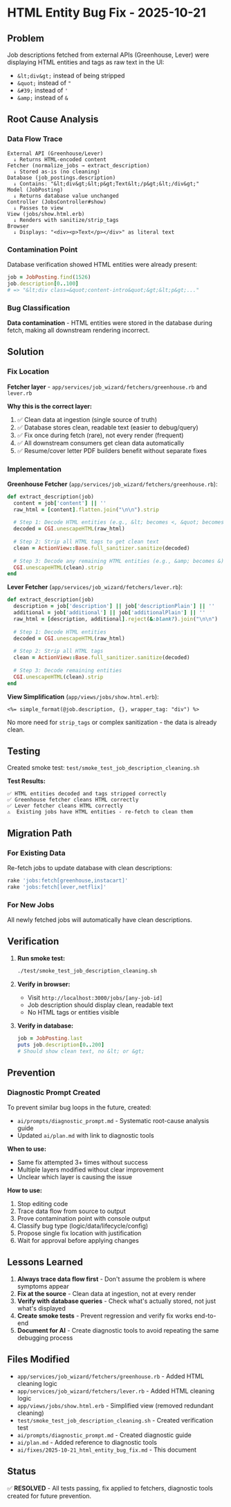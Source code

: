 # HTML Entity Bug Fix - 2025-10-21

## Problem
Job descriptions fetched from external APIs (Greenhouse, Lever) were displaying HTML entities and tags as raw text in the UI:
- `&lt;div&gt;` instead of being stripped
- `&quot;` instead of `"`
- `&#39;` instead of `'`
- `&amp;` instead of `&`

## Root Cause Analysis

### Data Flow Trace
```
External API (Greenhouse/Lever)
  ↓ Returns HTML-encoded content
Fetcher (normalize_jobs → extract_description)
  ↓ Stored as-is (no cleaning)
Database (job_postings.description)
  ↓ Contains: "&lt;div&gt;&lt;p&gt;Text&lt;/p&gt;&lt;/div&gt;"
Model (JobPosting)
  ↓ Returns database value unchanged
Controller (JobsController#show)
  ↓ Passes to view
View (jobs/show.html.erb)
  ↓ Renders with sanitize/strip_tags
Browser
  ↓ Displays: "<div><p>Text</p></div>" as literal text
```

### Contamination Point
Database verification showed HTML entities were already present:
```ruby
job = JobPosting.find(1526)
job.description[0..100]
# => "&lt;div class=&quot;content-intro&quot;&gt;&lt;p&gt;..."
```

### Bug Classification
**Data contamination** - HTML entities were stored in the database during fetch, making all downstream rendering incorrect.

## Solution

### Fix Location
**Fetcher layer** - `app/services/job_wizard/fetchers/greenhouse.rb` and `lever.rb`

**Why this is the correct layer:**
1. ✅ Clean data at ingestion (single source of truth)
2. ✅ Database stores clean, readable text (easier to debug/query)
3. ✅ Fix once during fetch (rare), not every render (frequent)
4. ✅ All downstream consumers get clean data automatically
5. ✅ Resume/cover letter PDF builders benefit without separate fixes

### Implementation

**Greenhouse Fetcher** (`app/services/job_wizard/fetchers/greenhouse.rb`):
```ruby
def extract_description(job)
  content = job['content'] || ''
  raw_html = [content].flatten.join("\n\n").strip
  
  # Step 1: Decode HTML entities (e.g., &lt; becomes <, &quot; becomes ")
  decoded = CGI.unescapeHTML(raw_html)
  
  # Step 2: Strip all HTML tags to get clean text
  clean = ActionView::Base.full_sanitizer.sanitize(decoded)
  
  # Step 3: Decode any remaining HTML entities (e.g., &amp; becomes &)
  CGI.unescapeHTML(clean).strip
end
```

**Lever Fetcher** (`app/services/job_wizard/fetchers/lever.rb`):
```ruby
def extract_description(job)
  description = job['description'] || job['descriptionPlain'] || ''
  additional = job['additional'] || job['additionalPlain'] || ''
  raw_html = [description, additional].reject(&:blank?).join("\n\n")
  
  # Step 1: Decode HTML entities
  decoded = CGI.unescapeHTML(raw_html)
  
  # Step 2: Strip all HTML tags
  clean = ActionView::Base.full_sanitizer.sanitize(decoded)
  
  # Step 3: Decode remaining entities
  CGI.unescapeHTML(clean).strip
end
```

**View Simplification** (`app/views/jobs/show.html.erb`):
```erb
<%= simple_format(@job.description, {}, wrapper_tag: "div") %>
```

No more need for `strip_tags` or complex sanitization - the data is already clean.

## Testing

Created smoke test: `test/smoke_test_job_description_cleaning.sh`

**Test Results:**
```
✅ HTML entities decoded and tags stripped correctly
✅ Greenhouse fetcher cleans HTML correctly
✅ Lever fetcher cleans HTML correctly
⚠️  Existing jobs have HTML entities - re-fetch to clean them
```

## Migration Path

### For Existing Data
Re-fetch jobs to update database with clean descriptions:
```bash
rake 'jobs:fetch[greenhouse,instacart]'
rake 'jobs:fetch[lever,netflix]'
```

### For New Jobs
All newly fetched jobs will automatically have clean descriptions.

## Verification

1. **Run smoke test:**
   ```bash
   ./test/smoke_test_job_description_cleaning.sh
   ```

2. **Verify in browser:**
   - Visit `http://localhost:3000/jobs/[any-job-id]`
   - Job description should display clean, readable text
   - No HTML tags or entities visible

3. **Verify in database:**
   ```ruby
   job = JobPosting.last
   puts job.description[0..200]
   # Should show clean text, no &lt; or &gt;
   ```

## Prevention

### Diagnostic Prompt Created
To prevent similar bug loops in the future, created:
- `ai/prompts/diagnostic_prompt.md` - Systematic root-cause analysis guide
- Updated `ai/plan.md` with link to diagnostic tools

**When to use:**
- Same fix attempted 3+ times without success
- Multiple layers modified without clear improvement
- Unclear which layer is causing the issue

**How to use:**
1. Stop editing code
2. Trace data flow from source to output
3. Prove contamination point with console output
4. Classify bug type (logic/data/lifecycle/config)
5. Propose single fix location with justification
6. Wait for approval before applying changes

## Lessons Learned

1. **Always trace data flow first** - Don't assume the problem is where symptoms appear
2. **Fix at the source** - Clean data at ingestion, not at every render
3. **Verify with database queries** - Check what's actually stored, not just what's displayed
4. **Create smoke tests** - Prevent regression and verify fix works end-to-end
5. **Document for AI** - Create diagnostic tools to avoid repeating the same debugging process

## Files Modified

- `app/services/job_wizard/fetchers/greenhouse.rb` - Added HTML cleaning logic
- `app/services/job_wizard/fetchers/lever.rb` - Added HTML cleaning logic
- `app/views/jobs/show.html.erb` - Simplified view (removed redundant cleaning)
- `test/smoke_test_job_description_cleaning.sh` - Created verification test
- `ai/prompts/diagnostic_prompt.md` - Created diagnostic guide
- `ai/plan.md` - Added reference to diagnostic tools
- `ai/fixes/2025-10-21_html_entity_bug_fix.md` - This document

## Status
✅ **RESOLVED** - All tests passing, fix applied to fetchers, diagnostic tools created for future prevention.





